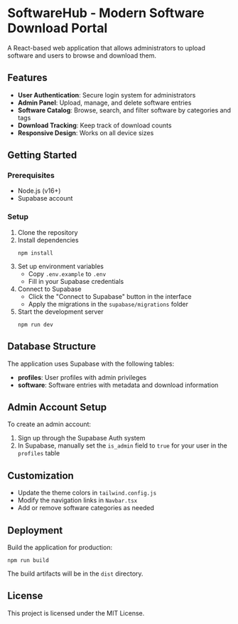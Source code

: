 # SoftwareHub - Modern Software Download Portal

A React-based web application that allows administrators to upload software and users to browse and download them.

## Features

- **User Authentication**: Secure login system for administrators
- **Admin Panel**: Upload, manage, and delete software entries
- **Software Catalog**: Browse, search, and filter software by categories and tags
- **Download Tracking**: Keep track of download counts
- **Responsive Design**: Works on all device sizes

## Getting Started

### Prerequisites

- Node.js (v16+)
- Supabase account

### Setup

1. Clone the repository
2. Install dependencies
   ```
   npm install
   ```
3. Set up environment variables
   - Copy `.env.example` to `.env`
   - Fill in your Supabase credentials
4. Connect to Supabase
   - Click the "Connect to Supabase" button in the interface
   - Apply the migrations in the `supabase/migrations` folder
5. Start the development server
   ```
   npm run dev
   ```

## Database Structure

The application uses Supabase with the following tables:

- **profiles**: User profiles with admin privileges
- **software**: Software entries with metadata and download information

## Admin Account Setup

To create an admin account:

1. Sign up through the Supabase Auth system
2. In Supabase, manually set the `is_admin` field to `true` for your user in the `profiles` table

## Customization

- Update the theme colors in `tailwind.config.js`
- Modify the navigation links in `Navbar.tsx`
- Add or remove software categories as needed

## Deployment

Build the application for production:

```
npm run build
```

The build artifacts will be in the `dist` directory.

## License

This project is licensed under the MIT License.